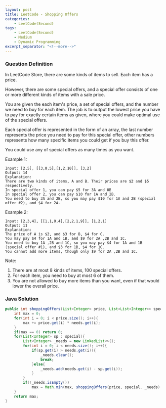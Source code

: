 ```yaml
---
layout: post
title: LeetCode - Shopping Offers
categories:
    - LeetCode(Second)
tags:
    - LeetCode(Second)
    - Medium
    - Dynamic Programming
excerpt_separator: "<!--more-->"
---
```


### Question Definition
In LeetCode Store, there are some kinds of items to sell. Each item has a price.

However, there are some special offers, and a special offer consists of one or more different kinds of items with a sale price.

You are given the each item's price, a set of special offers, and the number we need to buy for each item. The job is to output the lowest price you have to pay for exactly certain items as given, where you could make optimal use of the special offers.

Each special offer is represented in the form of an array, the last number represents the price you need to pay for this special offer, other numbers represents how many specific items you could get if you buy this offer.

You could use any of special offers as many times as you want.
<!--more-->

Example 1:
```
Input: [2,5], [[3,0,5],[1,2,10]], [3,2]
Output: 14
Explanation:
There are two kinds of items, A and B. Their prices are $2 and $5 respectively.
In special offer 1, you can pay $5 for 3A and 0B
In special offer 2, you can pay $10 for 1A and 2B.
You need to buy 3A and 2B, so you may pay $10 for 1A and 2B (special offer #2), and $4 for 2A.
```
Example 2:
```
Input: [2,3,4], [[1,1,0,4],[2,2,1,9]], [1,2,1]
Output: 11
Explanation:
The price of A is $2, and $3 for B, $4 for C.
You may pay $4 for 1A and 1B, and $9 for 2A ,2B and 1C.
You need to buy 1A ,2B and 1C, so you may pay $4 for 1A and 1B (special offer #1), and $3 for 1B, $4 for 1C.
You cannot add more items, though only $9 for 2A ,2B and 1C.
```
Note:
1. There are at most 6 kinds of items, 100 special offers.
2. For each item, you need to buy at most 6 of them.
3. You are not allowed to buy more items than you want, even if that would lower the overall price.
### Java Solution
```java
public int shoppingOffers(List<Integer> price, List<List<Integer>> special, List<Integer> needs) {
    int max = 0;
    for(int i = 0; i < price.size(); i++){
        max += price.get(i) * needs.get(i);
    }
    if(max == 0) return 0;
    for(List<Integer> sp : special){
        List<Integer> _needs = new LinkedList<>();
        for(int i = 0; i < needs.size(); i++){
            if(sp.get(i) > needs.get(i)){
                _needs.clear();
                break;
            }else{
                _needs.add(needs.get(i) - sp.get(i));
            }
        }
        if(!_needs.isEmpty())
            max = Math.min(max, shoppingOffers(price, special, _needs) + sp.get(sp.size() - 1));
    }
    return max;
}
```